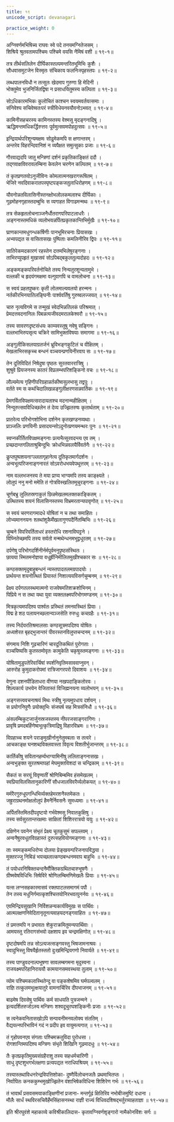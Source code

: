 ```yaml
---
title: १९
unicode_script: devanagari

practice_weight: 0
---
```


<div class="audioEmbed"  caption="वेदभूमिपाठः" src="https://archive
.org/download/Raghuvamsha-mUlam-vedabhoomi.org/Raghuvamsha-Sarga19-01-20.mp3"></div>

अग्निवर्णमभिषिच्य राघवः स्वे पदे तनयमग्नितेजसम् ।  
शिश्रिये श्रुतवतामपश्चिमः पश्चिमे वयसि नैमिषं वशी ॥ १९-१॥

तत्र तीर्थसलिलेन दीर्घिकास्तल्पमन्तरितभूमिभिः कुशैः ।  
सौधवासमुटजेन विस्मृतः संचिकाय फलनिःस्पृहस्तपः ॥ १९-२॥

लब्धपालनविधौ न तत्सुतः खेदमाप गुरुणा हि मेदिनी ।  
भोक्तुमेव भुजनिर्जितद्विषा न प्रसाधयितुमस्य कल्पिता ॥ १९-३॥

सोऽधिकारमभिकः कुलोचितं काश्चन स्वयमवर्तयत्समाः ।  
संनिवेश्य सचिवेष्वतःपरं स्त्रीविधेयनवयौवनोऽभवत् ॥ १९-४॥

कामिनीसहचरस्य कामिनस्तस्य वेश्मसु मृदङ्गनादिषु ।  
ऋद्धिमन्तमधिकर्द्धिरुत्तरः पूर्वमुत्सवमपोहदुत्सवः ॥ १९-५॥

इन्द्रियार्थपरिशून्यमक्षमः सोढुमेकमपि स क्षणान्तरम् ।  
अन्तरेव विहरन्दिवानिशं न व्यपैक्षत समुत्सुकाः प्रजाः ॥ १९-६॥

गौरवाद्यदपि जातु मन्त्रिणां दर्शनं प्रकृतिकाङ्क्षितं ददौ ।  
तद्गवाक्षविवरावलम्बिना केवलेन चरणेन कल्पितम् ॥ १९-७॥

तं कृतप्रणतयोऽनुजीविनः कोमलात्मनखरागरूषितम् ।  
भेजिरे नवदिवाकरातपस्पृष्टपङ्कजतुलाधिरोहणम् ॥ १९-८॥

यौवनोन्नतविलासिनीस्तनक्षोभलोलकमलाश्च दीर्घिकाः ।  
गूढमोहनगृहास्तदम्बुभिः स व्यगाहत विगाढमन्मथः ॥ १९-९॥

तत्र सेकहृतलोचनाञ्जनैर्धौतरागपरिपाटलाधरैः ।  
अङ्गनास्तमधिकं व्यलोभयन्नर्पितप्रकृतकान्तिभिर्मुखैः ॥ १९-१०॥

घ्राणकान्तमधुगन्धकर्षिणीः पानभूमिरचनाः प्रियासखः ।  
अभ्यपद्यत स वासितासखः पुष्पिताः कमलिनीरिव द्विपः ॥ १९-११॥

सातिरेकमदकारणं रहस्तेन दत्तमभिलेषुरङ्गनाः ।  
ताभिरप्युपहृतं मुखासवं सोऽपिबद्बकुलतुल्यदोहदः ॥ १९-१२॥

अङ्कमङ्कपरिवर्तनोचिते तस्य निन्यतुरशून्यतामुभे ।  
वल्लकी च हृदयंगमक्षमा वल्गुवागपि च वामलोचना ॥ १९-१३॥

स स्वयं प्रहतपुष्करः कृती लोलमाल्यवलयो हरन्मनः ।  
नर्तकीरभिनयातिलङ्घिनीः पार्श्ववर्तिषु गुरुष्वलज्जयत् ॥ १९-१४॥

चारु नृत्यविगमे स तन्मुखं स्वेदभिन्नतिलकं परिश्रमात् ।  
प्रेमदत्तवदनानिलः पिबन्नत्यजीवदमरालकेश्वरौ ॥ १९-१५॥

तस्य सावरणदृष्टसंधयः काम्यवस्तुषु नवेषु सङ्गिनः ।  
वल्लभाभिरुपसृत्य चक्रिरे सामिभुक्तविषयाः समागमा ॥ १९-१६॥

अङ्गुलीकिसलयाग्रतर्जनं भ्रूविभङ्गकुटिलं च वीक्षितम् ।  
मेखलाभिरसकृच्च बन्धनं वञ्चयन्प्रणयिनीरवाप सः ॥ १९-१७॥

तेन दूतिविदितं निषेदुषा पृष्ठतः सुरतवाररात्रिषु ।  
शुश्रुवे प्रियजनस्य कातरं विप्रलम्भपरिशङ्किनो वचः ॥ १९-१८॥

लौल्यमेत्य गृहिणीपरिग्रहान्नर्तकीष्वसुलभासु तद्वपुः ।  
वर्तते स्म स कथंचिदालिखन्नङ्गुलीक्षरणसन्नवर्तिकः ॥ १९-१९॥

प्रेमगर्वितविपक्षमत्सरादायताश्च मदनान्महीक्षितम् ।  
निन्युरुत्सवविधिच्छलेन तं देव्य उज्झितरुषः कृतार्थताम् ॥ १९-२०॥

<div class="audioEmbed"  caption="वेदभूमिपाठः" src="https://archive
.org/download/Raghuvamsha-mUlam-vedabhoomi.org/Raghuvamsha-Sarga19-21-40.mp3"></div>

प्रातरेत्य परिभोगशोभिना दर्शनेन कृतखण्डनव्यथाः ।  
प्राञ्जलिः प्रणयिनीः प्रसादयन्सोऽदुनोत्प्रणयमन्थरः पुनः ॥ १९-२१॥

स्वप्नकीर्तितविपक्षमङ्गनाः प्रत्यभैत्सुरवदन्त्य एव तम् ।  
प्रच्छदान्तगलिताश्रुबिन्दुभिः क्रोधभिन्नवलयैर्विवर्तनैः ॥ १९-२२॥

कॢप्तपुष्पशयनाꣳल्लतागृहानेत्य दूतिकृतमार्गदर्शनः ।  
अन्वभूत्परिजनाङ्गनारतं सोऽवरोधभयवेपथूत्तरम् ॥ १९-२३॥

नाम वल्लभजनस्य ते मया प्राप्य भाग्यमपि तस्य काङ्क्ष्यते ।  
लोलुपं ननु मनो ममेति तं गोत्रविस्खलितमूचुरङ्गनाः ॥ १९-२४॥

चूर्णबभ्रु लुलितस्रगाकुलं छिन्नमेखलमलक्तकाङ्कितम् ।  
उत्थितस्य शयनं विलासिनस्तस्य विभ्रमरतान्यपावृणोत् ॥ १९-२५॥

स स्वयं चरणरागमादधे योषितां न च तथा समाहितः ।  
लोभ्यमाननयनः श्लथांशुकैर्मेखलागुणपदैर्नितम्बिभिः ॥ १९-२६॥

चुम्बने विपरिवर्तिताधरं हस्तरोधि रशनाविघट्टने ।  
विघ्नितेच्छमपि तस्य सर्वतो मन्मथेन्धनमभूद्वधूरतम् ॥ १९-२७॥

दर्पणेषु परिभोगदर्शिनीर्नर्मपूर्वमनुपृष्ठसंस्थितः ।  
छायया स्मितमनोज्ञया वधूर्ह्रीनिमीलितमुखीश्चकार सः ॥ १९-२८॥

कण्ठसक्तमृदुबाहुबन्धनं न्यस्तपादतलमग्रपादयोः ।  
प्रार्थयन्त शयनोत्थितं प्रियास्तं निशात्ययविसर्गचुम्बनम् ॥ १९-२९॥

प्रेक्ष्य दर्पणतलस्थमात्मनो राजवेषमतिशक्रशोभिनम् ।  
पिप्रिये न स तथा यथा युवा व्यक्तलक्ष्मपरिभोगमण्डनम् ॥ १९-३०॥

मित्रकृत्यमपदिश्य पार्श्वतः प्रस्थितं तमनवस्थितं प्रियाः ।  
विद्म हे शठ पलायनच्छलान्यञ्जसेति रुरुधुः कचग्रहैः ॥ १९-३१॥

तस्य निर्दयरतिश्रमालसाः कण्ठसूत्रमपदिश्य योषितः ।  
अध्यशेरत बृहद्भुजान्तरं पीवरस्तनविलुप्तचन्दनम् ॥ १९-३२॥

संगमाय निशि गूढचारिणं चारदूतिकथितं पुरोगताः ।  
वञ्चयिष्यसि कुतस्तमोवृतः कामुकेति चकृषुस्तमङ्गनाः ॥ १९-३३॥

योषितामुडुपतेरिवार्चिषां स्पर्शनिवृतिमसाववाप्नुवन् ।  
आरुरोह कुमुदाकरोपमां रात्रिजागरपरो दिवाशयः ॥ १९-३४॥

वेणुना दशनपीडिताधरा वीणया नखपदाङ्कितोरवः ।  
शिल्पकार्य उभयेन वेजितास्तं विजिह्मनयना व्यलोभयन् ॥ १९-३५॥

अङ्गसत्त्ववचनाश्रयं मिथः स्त्रीषु नृत्यमुपधाय दर्शयन् ।  
स प्रयोगनिपुणैः प्रयोक्तृभिः संजघर्ष सह मित्रसंनिधौ ॥ १९-३६॥

अंसलम्बिकुटजार्जुनस्रजस्तस्य नीपरजसाङ्गरागिणः ।  
प्रावृषि प्रमदबर्हिणेष्वभूत्कृत्रिमाद्रिषु विहारविभ्रमः ॥ १९-३७॥

विग्रहाच्च शयने पराङ्मुखीर्नानुनेतुमबलाः स तत्वरे ।  
आचकाङ्क्ष घनशब्दविक्लवास्ता विवृत्य विशतीर्भुजान्तरम् ॥ १९-३८॥

कार्तिकीषु सवितानहर्म्यभाग्यामिनीषु ललिताङ्गनासखः ।  
अन्वभुङ्क्त सुरतश्रमापहां मेघमुक्तविशदां स चन्द्रिकाम् ॥ १९-३९॥

सैकतं स सरयूं विवृण्वतीं श्रोणिबिम्बमिव हंसमेखलम् ।  
स्वप्रियाविलसितानुकारिणीं सौधजालविवरैर्व्यलोकयत् ॥ १९-४०॥

<div class="audioEmbed"  caption="वेदभूमिपाठः" src="https://archive
.org/download/Raghuvamsha-mUlam-vedabhoomi.org/Raghuvamsha-Sarga19-41-57.mp3"></div>

मर्मरैरगुरुधूपगन्धिभिर्व्यक्तहेमरशनैस्तमेकतः ।  
जह्रुराग्रथनमोक्षलोलुपं हैमनैर्निवसनैः सुमध्यमाः ॥ १९-४१॥

अर्पितस्तिमितदीपदृष्टयो गर्भवेश्मसु निवातकुक्षिषु ।  
तस्य सर्वसुरतान्तरक्षमाः साक्षितां शिशिररात्रयो ययुः ॥ १९-४२॥

दक्षिणेन पवनेन संभृतं प्रेक्ष्य चूतकुसुमं सपल्लवम् ।  
अन्वनैषुरवधूतविग्रहास्तं दुरुत्सहवियोगमङ्गनाः ॥ १९-४३॥

ताः स्वमङ्कमधिरोप्य दोलया प्रेङ्खयन्परिजनापविद्धया ।  
मुक्तरज्जु निबिडं भयच्छलात्कण्ठबन्धनमवाप बाहुभिः ॥ १९-४४॥

तं पयोधरनिषिक्तचन्दनैर्मौक्तिकग्रथितचारुभूषणैः ।  
ग्रीष्मवेषविधिभिः सिषेविरे श्रोणिलम्बिमणिमेखलैः प्रियाः ॥ १९-४५॥

यत्स लग्नसहकारमासवं रक्तपाटलसमागमं पपौ ।  
तेन तस्य मधुनिर्गमात्कृशश्चित्तयोनिरभवत्पुनर्नवः ॥ १९-४६॥

एवमिन्द्रियसुखानि निर्विशन्नन्यकार्यविमुखः स पार्थिवः ।  
आत्मलक्षणनिवेदितानृतूनत्यवाहयदनङ्गवाहितः ॥ १९-४७॥

तं प्रमत्तमपि न प्रभावतः शेकुराक्रमितुमन्यपार्थिवाः ।  
आमयस्तु रतिरागसंभवो दक्षशाप इव चन्द्रमक्षिणोत् ॥ १९-४८॥

दृष्टदोषमपि तन्न सोऽत्यजत्सङ्गवस्तु भिषजामनाश्रवः ।  
स्वादुभिस्तु विषयैर्हृतस्ततो दुःखमिन्द्रियगणो निवार्यते ॥ १९-४९॥

तस्य पाण्डुवदनाल्पभूषणा सावलम्बगमना मृदुस्वना ।  
राजयक्ष्मपरिहानिराययौ कामयानसमवस्थया तुलाम् ॥ १९-५०॥

व्योम पश्चिमकलास्थितेन्दु वा पङ्कशेषमिव घर्मपल्वलम् ।  
राज्ञि तत्कुलमभूत्क्षयातुरे वामनार्चिरिव दीपभाजनम् ॥ १९-५१॥

बाढमेष दिवसेषु पार्थिवः कर्म साधयति पुत्रजन्मने ।  
इत्यदर्शितरुजोऽस्य मन्त्रिणः शश्वदूचुरघशङ्किनीः प्रजाः ॥ १९-५२॥

स त्वनेकवनितासखोऽपि सन्पावनीमनवलोक्य संततिम् ।  
वैद्ययत्नपरिभाविनं गदं न प्रदीप इव वायुमत्यगात् ॥ १९-५३॥

तं गृहोपवनएव संगताः पश्चिमक्रतुविदा पुरोधसा ।  
रोगशान्तिमपदिश्य मन्त्रिणः संभृते शिखिनि गूढमादधुः ॥ १९-५४॥

तैः कृतप्रकृतिमुख्यसंग्रहैराशु तस्य सहधर्मचारिणी ।  
साधु दृष्टशुभगर्भलक्षणा प्रत्यपद्यत नराधिपश्रियम् ॥ १९-५५॥

तस्यास्तथाविधनरेन्द्रविपत्तिशोका-
दुष्णैर्विलोचनजलैः प्रथमाभितप्तः ।  
निर्वापितः कनककुम्भमुखोज्झितेन
वंशाभिषेकविधिना शिशिरेण गर्भः ॥ १९-५६॥

तं भावार्थं प्रसवसमयाकाङ्क्षिणीनां प्रजाना-
मन्तर्गूढं क्षितिरिव नभोबीजमुष्टिं दधाना ।  
मौलैः सार्धं स्थविरसचिवैर्हेमसिंहासनस्था
राज्ञी राज्यं विधिवदशिषद्भर्तुरव्याहताज्ञा ॥ १९-५७॥

इति श्रीरघुवंशे महाकाव्ये कविश्रीकालिदास-
कृतावग्निवर्णश‍ृङ्गारो नामैकोनविंशः सर्गः ॥
